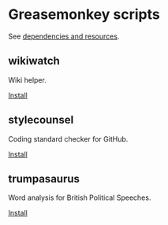 # Greasemonkey scripts

See [dependencies and resources](dependencies.md).

## wikiwatch

Wiki helper.

[Install](wikiwatch.user.js)

## stylecounsel

Coding standard checker for GitHub.

[Install](stylecounsel.user.js)

## trumpasaurus

Word analysis for British Political Speeches.

[Install](trumpasaurus.user.js)
